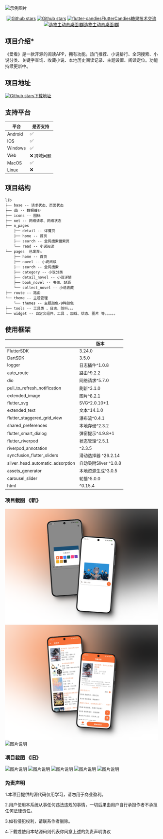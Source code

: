 ![示例图片](https://m.qpic.cn/psc?/V13kbO6L1NnSEN/LiySpxowE0yeWXwBdXN*STQ.Aqq*ouV8lzjkVT0hQzfHSa8Cw3Teo5Lt5YnKhxap1gzFFdwJHMxLJRyCdr4KIhlvFs0Hri7JBdfKPDOubiQ!/b&bo=AAqQAQAKkAEFFzQ!&rf=viewer_4)

<p align="center">
    <a href='https://github.com/fluttercandies/flutter_novel'><img alt="Github stars" src="https://img.shields.io/github/stars/fluttercandies/flutter_novel?logo=github"></a>
    <a href='https://github.com/fluttercandies/flutter_novel'><img alt="Github stars" src="https://img.shields.io/github/forks/fluttercandies/flutter_novel?logo=github"></a>
    <a target="_blank" href="https://jq.qq.com/?_wv=1027&k=5bcc0gy"><img border="0" src="https://pub.idqqimg.com/wpa/images/group.png" alt="flutter-candies" title="flutter-candies">FlutterCandies糖果技术交流</a>
    <a target="_blank" href="https://qm.qq.com/cgi-bin/qm/qr?k=mYfvheURi3cqPskrWXaLddE5MyslIIy8&jump_from=webapi&authKey=pGJ8ddoO9qrnRY0AKs7pEML06J4s02WaJRs0KDJsDQju9kw8GYX0WevrACX96c8o"><img border="0" src="https://pub.idqqimg.com/wpa/images/group.png" alt="造物主动态桌面Ⅰ群" title="造物主动态桌面Ⅰ群">造物主动态桌面Ⅰ群</a>
</p>

## 项目介绍*

《爱看》是一款开源的阅读APP，拥有功能。热门推荐、小说排行、全网搜索、小说分类、关键字查询、收藏小说、本地历史阅读记录、主题设置、阅读定位。功能持续更新中。

## 项目地址

<a href='https://github.com/7-bit11/novel_flutter_bit_source/blob/main/%E7%88%B1%E7%9C%8Bv2.0.1.apk'><img alt="Github stars" src="https://img.shields.io/github/stars/7-bit11/novel_flutter_bit_source?logo=github">下载地址</a>

## 支持平台

| 平台                           | 是否支持
|------------------------------- | ---------------------------
| Android                        |  ✅
| IOS                            |  ✅
| Windows                        |  ✅
| Web                            |  ❌ 跨域问题
| MacOS                          |  ✅
| Linux                          |  ❌

## 项目结构

```
lib
├── base -- 请求状态、页面状态
├── db -- 数据缓存
├── icons -- 图标
├── net -- 网络请求、网络状态
├── n_pages
    ├── detail -- 详情页
    ├── home -- 首页
    ├── search -- 全网搜索搜索页
    └── read -- 小说阅读 
└── pages  已废弃⚠
    ├── home -- 首页
    ├── novel -- 小说阅读
    ├── search -- 全网搜索
    ├── category -- 小说分类
    ├── detail_novel -- 小说详情
    ├── book_novel -- 书架、站源
    └── collect_novel -- 小说收藏
├── route -- 路由
└── theme -- 主题管理
    └── themes -- 主题颜色-9种颜色
├── tools -- 工具类 、日志、防抖。。。
└── widget -- 自定义组件、工具 、加载、状态、图片 等。。。。。。
```

## 使用框架

|                                | 版本
|------------------------------- | ---------------------------
| FlutterSDK                     |  3.24.0
| DartSDK                        |  3.5.0
| logger                         |  日志插件^1.0.8
| auto_route                     |  路由^9.2.2
| dio                            |  网络请求^5.7.0
| pull_to_refresh_notification   |  刷新^3.1.0
| extended_image                 |  图片^8.2.1
| flutter_svg                    |  SVG^2.0.10+1
| extended_text                  |  文本^14.1.0
| flutter_staggered_grid_view    |  瀑布流^0.4.1
| shared_preferences             |  本地存储^2.3.2
| flutter_smart_dialog           |  弹窗提示^4.9.8+1
| flutter_riverpod               |  状态管理^2.5.1
| riverpod_annotation            |  ^2.3.5
| syncfusion_flutter_sliders     |  滑动选择器 ^26.2.14
| sliver_head_automatic_adsorption| 自动吸附Sliver ^1.0.8
| assets_generator               | 本地资源生成^3.0.5
| carousel_slider                | 轮播^5.0.0
| html                           | ^0.15.4

### 项目截图 《新》

![图片说明](./assets/images/57_1x_shots_so.png)
![图片说明](./assets/images/729_1x_shots_so.png)
![图片说明](./assets/images/300_1x_shots_so.png)

### 项目截图 《旧》

![图片说明](./assets/images/488_1x_shots_so.png)
![图片说明](./assets/images/660_1x_shots_so.png)
![图片说明](./assets/images/970_1x_shots_so.png)
![图片说明](./assets/images/300_1x_shots_so.png)
![图片说明](./assets/images/305shots_so.png)

### 免责声明

1.本项目提供的源代码仅用学习，请勿用于商业盈利。

2.用户使用本系统从事任何违法违规的事情，一切后果由用户自行承担作者不承担任何法律责任。

3.如有侵犯权利，请联系作者删除。

4.下载或使用本站源码则代表你同意上述的免责声明协议
